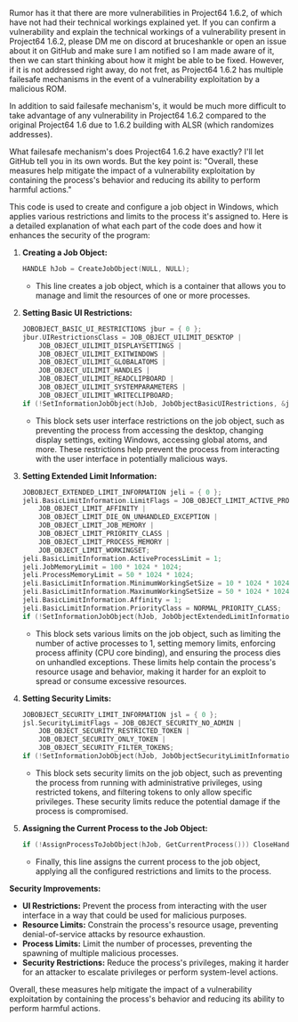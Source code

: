 Rumor has it that there are more vulnerabilities in Project64 1.6.2, of which have not had their technical workings explained yet. If you can confirm a vulnerability and explain the technical workings of a vulnerability present in Project64 1.6.2, please DM me on discord at bruceshankle or open an issue about it on GitHub and make sure I am notified so I am made aware of it, then we can start thinking about how it might be able to be fixed. However, if it is not addressed right away, do not fret, as Project64 1.6.2 has multiple failesafe mechanisms in the event of a vulnerability exploitation by a malicious ROM.

In addition to said failesafe mechanism's, it would be much more difficult to take advantage of any vulnerability in Project64 1.6.2 compared to the original Project64 1.6 due to 1.6.2 building with ALSR (which randomizes addresses).

What failesafe mechanism's does Project64 1.6.2 have exactly? I'll let GitHub tell you in its own words. But the key point is: "Overall, these measures help mitigate the impact of a vulnerability exploitation by containing the process's behavior and reducing its ability to perform harmful actions."





This code is used to create and configure a job object in Windows, which applies various restrictions and limits to the process it's assigned to. Here is a detailed explanation of what each part of the code does and how it enhances the security of the program:

1. **Creating a Job Object:**
   ```cpp
   HANDLE hJob = CreateJobObject(NULL, NULL);
   ```
   - This line creates a job object, which is a container that allows you to manage and limit the resources of one or more processes.

2. **Setting Basic UI Restrictions:**
   ```cpp
   JOBOBJECT_BASIC_UI_RESTRICTIONS jbur = { 0 };
   jbur.UIRestrictionsClass = JOB_OBJECT_UILIMIT_DESKTOP |
       JOB_OBJECT_UILIMIT_DISPLAYSETTINGS |
       JOB_OBJECT_UILIMIT_EXITWINDOWS |
       JOB_OBJECT_UILIMIT_GLOBALATOMS |
       JOB_OBJECT_UILIMIT_HANDLES |
       JOB_OBJECT_UILIMIT_READCLIPBOARD |
       JOB_OBJECT_UILIMIT_SYSTEMPARAMETERS |
       JOB_OBJECT_UILIMIT_WRITECLIPBOARD;
   if (!SetInformationJobObject(hJob, JobObjectBasicUIRestrictions, &jbur, sizeof(jbur))) CloseHandle(hJob);
   ```
   - This block sets user interface restrictions on the job object, such as preventing the process from accessing the desktop, changing display settings, exiting Windows, accessing global atoms, and more. These restrictions help prevent the process from interacting with the user interface in potentially malicious ways.

3. **Setting Extended Limit Information:**
   ```cpp
   JOBOBJECT_EXTENDED_LIMIT_INFORMATION jeli = { 0 };
   jeli.BasicLimitInformation.LimitFlags = JOB_OBJECT_LIMIT_ACTIVE_PROCESS |
       JOB_OBJECT_LIMIT_AFFINITY |
       JOB_OBJECT_LIMIT_DIE_ON_UNHANDLED_EXCEPTION |
       JOB_OBJECT_LIMIT_JOB_MEMORY |
       JOB_OBJECT_LIMIT_PRIORITY_CLASS |
       JOB_OBJECT_LIMIT_PROCESS_MEMORY |
       JOB_OBJECT_LIMIT_WORKINGSET;
   jeli.BasicLimitInformation.ActiveProcessLimit = 1;
   jeli.JobMemoryLimit = 100 * 1024 * 1024;
   jeli.ProcessMemoryLimit = 50 * 1024 * 1024;
   jeli.BasicLimitInformation.MinimumWorkingSetSize = 10 * 1024 * 1024;
   jeli.BasicLimitInformation.MaximumWorkingSetSize = 50 * 1024 * 1024;
   jeli.BasicLimitInformation.Affinity = 1;
   jeli.BasicLimitInformation.PriorityClass = NORMAL_PRIORITY_CLASS;
   if (!SetInformationJobObject(hJob, JobObjectExtendedLimitInformation, &jeli, sizeof(jeli))) CloseHandle(hJob);
   ```
   - This block sets various limits on the job object, such as limiting the number of active processes to 1, setting memory limits, enforcing process affinity (CPU core binding), and ensuring the process dies on unhandled exceptions. These limits help contain the process's resource usage and behavior, making it harder for an exploit to spread or consume excessive resources.

4. **Setting Security Limits:**
   ```cpp
   JOBOBJECT_SECURITY_LIMIT_INFORMATION jsl = { 0 };
   jsl.SecurityLimitFlags = JOB_OBJECT_SECURITY_NO_ADMIN |
       JOB_OBJECT_SECURITY_RESTRICTED_TOKEN |
       JOB_OBJECT_SECURITY_ONLY_TOKEN |
       JOB_OBJECT_SECURITY_FILTER_TOKENS;
   if (!SetInformationJobObject(hJob, JobObjectSecurityLimitInformation, &jsl, sizeof(jsl))) CloseHandle(hJob);
   ```
   - This block sets security limits on the job object, such as preventing the process from running with administrative privileges, using restricted tokens, and filtering tokens to only allow specific privileges. These security limits reduce the potential damage if the process is compromised.

5. **Assigning the Current Process to the Job Object:**
   ```cpp
   if (!AssignProcessToJobObject(hJob, GetCurrentProcess())) CloseHandle(hJob);
   ```
   - Finally, this line assigns the current process to the job object, applying all the configured restrictions and limits to the process.

**Security Improvements:**
- **UI Restrictions:** Prevent the process from interacting with the user interface in a way that could be used for malicious purposes.
- **Resource Limits:** Constrain the process's resource usage, preventing denial-of-service attacks by resource exhaustion.
- **Process Limits:** Limit the number of processes, preventing the spawning of multiple malicious processes.
- **Security Restrictions:** Reduce the process's privileges, making it harder for an attacker to escalate privileges or perform system-level actions.

Overall, these measures help mitigate the impact of a vulnerability exploitation by containing the process's behavior and reducing its ability to perform harmful actions.
